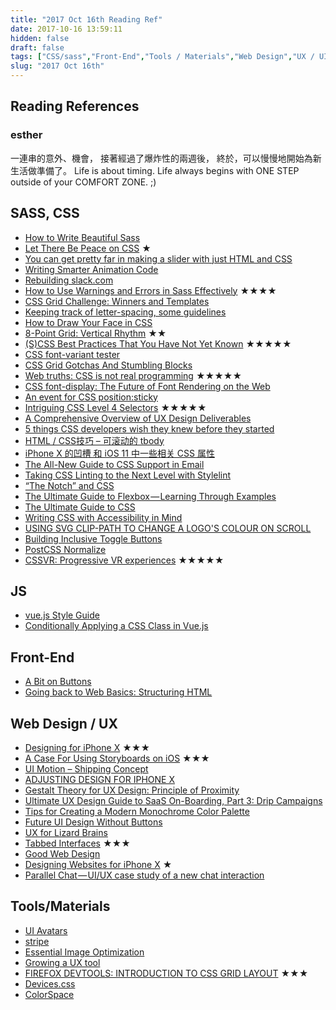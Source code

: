 ```yaml
---
title: "2017 Oct 16th Reading Ref"
date: 2017-10-16 13:59:11
hidden: false
draft: false
tags: ["CSS/sass","Front-End","Tools / Materials","Web Design","UX / UI"]
slug: "2017 Oct 16th"
---
```

## Reading References
### esther
一連串的意外、機會，
接著經過了爆炸性的兩週後，
終於，可以慢慢地開始為新生活做準備了。
Life is about timing.
Life always begins with ONE STEP outside of your COMFORT ZONE. ;)

<!--more-->

## SASS, CSS
- [How to Write Beautiful Sass](https://www.sitepoint.com/writing-beautiful-sass/)
- [Let There Be Peace on CSS](https://medium.com/@didoo/let-there-be-peace-on-css-8b26829f1be0) ★
- [You can get pretty far in making a slider with just HTML and CSS](https://css-tricks.com/can-get-pretty-far-making-slider-just-html-css/)
- [Writing Smarter Animation Code](https://css-tricks.com/writing-smarter-animation-code/)
- [Rebuilding slack.com](https://slack.engineering/rebuilding-slack-com-b124c405c193)
- [How to Use Warnings and Errors in Sass Effectively](https://www.sitepoint.com/warnings-and-errors-in-sass/) ★★★★
- [CSS Grid Challenge: Winners and Templates](https://www.smashingmagazine.com/2017/10/css-grid-challenge-2017-winners/)
- [Keeping track of letter-spacing, some guidelines](https://css-tricks.com/keeping-track-letter-spacing-guidelines/)
- [How to Draw Your Face in CSS](https://medium.com/@takashiwickes/how-to-draw-your-face-in-css-89676e71236a)
- [8-Point Grid: Vertical Rhythm](https://builttoadapt.io/8-point-grid-vertical-rhythm-90d05ad95032) ★★
- [(S)CSS Best Practices That You Have Not Yet Known](https://medium.com/@mciastek/s-css-best-practices-that-you-have-not-yet-known-ba2f6329b5dd) ★★★★★
- [CSS font-variant tester](https://does-font-variant.work/)
- [CSS Grid Gotchas And Stumbling Blocks](https://www.smashingmagazine.com/2017/09/css-grid-gotchas-stumbling-blocks/)
- [Web truths: CSS is not real programming](https://christianheilmann.com/2017/09/19/web-truths-css-is-not-real-programming/) ★★★★★
- [CSS font-display: The Future of Font Rendering on the Web](https://www.sitepoint.com/css-font-display-future-font-rendering-web/)
- [An event for CSS position:sticky](https://developers.google.com/web/updates/2017/09/sticky-headers)
- [Intriguing CSS Level 4 Selectors](https://webdesign.tutsplus.com/tutorials/intriguing-css-level-4-selectors--cms-29499) ★★★★★
- [A Comprehensive Overview of UX Design Deliverables](https://blogs.adobe.com/creativecloud/a-comprehensive-overview-of-ux-design-deliverables/)
- [5 things CSS developers wish they knew before they started](https://css-tricks.com/5-things-css-developers-wish-knew-started/)
- [HTML / CSS技巧 – 可滚动的 tbody](http://www.css88.com/archives/8233)
- [iPhone X 的凹槽 和 iOS 11 中一些相关 CSS 属性](http://www.css88.com/archives/8224)
- [The All-New Guide to CSS Support in Email](https://www.campaignmonitor.com/blog/email-marketing/2017/09/all-new-guide-css-support-email/)
- [Taking CSS Linting to the Next Level with Stylelint](https://www.sitepoint.com/taking-css-linting-next-level-stylelint/)
- [“The Notch” and CSS](https://css-tricks.com/the-notch-and-css/)
- [The Ultimate Guide to Flexbox — Learning Through Examples](https://medium.freecodecamp.org/the-ultimate-guide-to-flexbox-learning-through-examples-8c90248d4676)
- [The Ultimate Guide to CSS](https://www.campaignmonitor.com/css/)
- [Writing CSS with Accessibility in Mind](https://medium.com/@matuzo/writing-css-with-accessibility-in-mind-8514a0007939)
- [USING SVG CLIP-PATH TO CHANGE A LOGO'S COLOUR ON SCROLL](https://eduardoboucas.com/blog/2017/09/25/svg-clip-path-logo-colour.html)
- [Building Inclusive Toggle Buttons](https://www.smashingmagazine.com/2017/09/building-inclusive-toggle-buttons/)
- [PostCSS Normalize](https://github.com/jonathantneal/postcss-normalize)
- [CSSVR: Progressive VR experiences](http://keithclark.co.uk/articles/css-vr/) ★★★★★

## JS
- [vue.js Style Guide](https://vuejs.org/v2/style-guide/)
- [Conditionally Applying a CSS Class in Vue.js](https://www.sitepoint.com/conditionally-applying-css-class-vue-js/)

## Front-End
- [A Bit on Buttons](https://css-tricks.com/a-bit-on-buttons/)
- [Going back to Web Basics: Structuring HTML](https://medium.com/@tjmonsi/going-back-to-web-basics-structuring-html-7a74c54a0a77)

## Web Design / UX
- [Designing for iPhone X](https://designcode.io/ios11-iphone-x) ★★★
- [A Case For Using Storyboards on iOS](https://medium.cobeisfresh.com/a-case-for-using-storyboards-on-ios-3bbe69efbdf4) ★★★
- [UI Motion – Shipping Concept](https://codepen.io/nerdmanship/full/veWyKg/)
- [ADJUSTING DESIGN FOR IPHONE X](https://shakuro.com/blog/adjusting-design-for-iphone-x/)
- [Gestalt Theory for UX Design: Principle of Proximity](https://tubikstudio.com/gestalt-theory-for-ux-design-principle-of-proximity/)
- [Ultimate UX Design Guide to SaaS On-Boarding, Part 3: Drip Campaigns](https://www.webdesignerdepot.com/2017/10/ultimate-ux-design-guide-to-saas-on-boarding-part-3-drip-campaigns/)
- [Tips for Creating a Modern Monochrome Color Palette](https://designshack.net/articles/graphics/modern-monochrome-color-palette-tips/)
- [Future UI Design Without Buttons](https://www.toptal.com/designers/ui/future-ui-design-without-buttons)
- [UX for Lizard Brains](https://alistapart.com/article/ux-for-lizard-brains)
- [Tabbed Interfaces](https://inclusive-components.design/tabbed-interfaces/) ★★★
- [Good Web Design](http://www.goodweb.design/)
- [Designing Websites for iPhone X](https://webkit.org/blog/7929/designing-websites-for-iphone-x/) ★
- [Parallel Chat — UI/UX case study of a new chat interaction](https://medium.muz.li/parallel-chat-ui-ux-case-study-of-a-new-chat-interaction-7ea6779f884b)

## Tools/Materials
- [UI Avatars](https://ui-avatars.com/)
- [stripe](https://stripe.com/elements)
- [Essential Image Optimization](https://images.guide/)
- [Growing a UX tool](https://medium.com/proof-of-concept/growing-free-ux-design-tool-prototype-with-ui-wireframing-and-user-scenarios-f2b0015516ef)
- [FIREFOX DEVTOOLS: INTRODUCTION TO CSS GRID LAYOUT](https://mozilladevelopers.github.io/playground/) ★★★
- [Devices.css](https://picturepan2.github.io/devices.css/)
- [ColorSpace](https://mycolor.space/)
